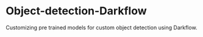 # Object-detection-Darkflow

Customizing pre trained models for custom object detection using Darkflow.

